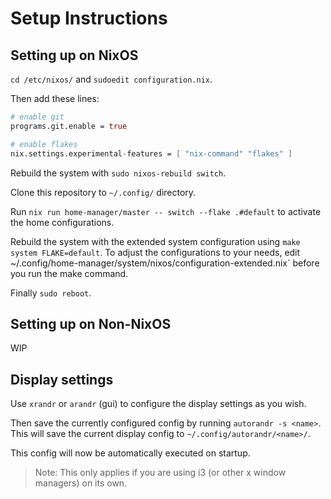 # Setup Instructions

## Setting up on NixOS
`cd /etc/nixos/` and `sudoedit configuration.nix`.

Then add these lines:
```nix
# enable git
programs.git.enable = true

# enable flakes
nix.settings.experimental-features = [ "nix-command" "flakes" ]
```

Rebuild the system with `sudo nixos-rebuild switch`.

Clone this repository to `~/.config/` directory.

Run `nix run home-manager/master -- switch --flake .#default` to activate the home configurations.

Rebuild the system with the extended system configuration using `make system FLAKE=default`. To adjust the configurations to your needs, edit ~/.config/home-manager/system/nixos/configuration-extended.nix` before you run the make command.

Finally `sudo reboot`.

## Setting up on Non-NixOS
WIP

## Display settings
Use `xrandr` or `arandr` (gui) to configure the display settings as you wish.

Then save the currently configured config by running `autorandr -s <name>`. This will save the current display config to `~/.config/autorandr/<name>/`.

This config will now be automatically executed on startup.

> Note: This only applies if you are using i3 (or other x window managers) on its own.
